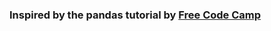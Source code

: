 ### Inspired by the pandas tutorial by [Free Code Camp](www.youtube.com/watch?v=HXGtLIoiv3Q&t=2872s)

